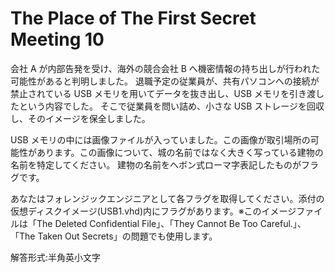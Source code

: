 # The Place of The First Secret Meeting 10

会社 A が内部告発を受け、海外の競合会社 B へ機密情報の持ち出しが行われた可能性があると判明しました。 退職予定の従業員が、共有パソコンへの接続が禁止されている USB メモリを用いてデータを抜き出し、USB メモリを引き渡したという内容でした。 そこで従業員を問い詰め、小さな USB ストレージを回収し、そのイメージを保全しました。

USB メモリの中には画像ファイルが入っていました。この画像が取引場所の可能性があります。この画像について、城の名前ではなく大きく写っている建物の名前を特定してください。 建物の名前をヘボン式ローマ字表記したものがフラグです。

あなたはフォレンジックエンジニアとして各フラグを取得してください。添付の仮想ディスクイメージ(USB1.vhd)内にフラグがあります。※このイメージファイルは「The Deleted Confidential File」、「They Cannot Be Too Careful.」、「The Taken Out Secrets」の問題でも使用します。

解答形式:半角英小文字